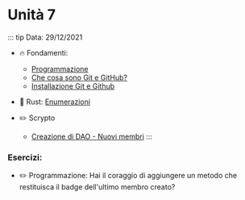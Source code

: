# Unità 7
::: tip Data: 29/12/2021
- 🔥 Fondamenti: 
    - [Programmazione](/fundamentos/programacion)
    - [Che cosa sono Git e GitHub?](/fundamentos/git/)
    - [Installazione Git e Github](/fundamentos/git/unidad1.md)

- 🔧 Rust: [Enumerazioni](/rust/enumeraciones.md)

- ✏️ Scrypto
    - [Creazione di DAO - Nuovi membri](/scrypto/programacion/unidad6.md)
:::

### Esercizi: 

- ✏️ Programmazione: Hai il coraggio di aggiungere un metodo che restituisca il badge dell'ultimo membro creato?